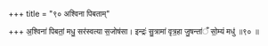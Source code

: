 +++
title = "९० अश्विना पिबताम्"

+++
अ॒श्विना॑ पिबतां॒ मधु॒ सर॑स्वत्या स॒जोष॑सा। इन्द्रः॑ सु॒त्रामा॑ वृत्र॒हा जु॒षन्ता॑ँ सो॒म्यं मधु॑ ॥९० ॥